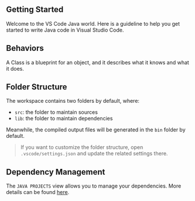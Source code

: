 ## Getting Started

Welcome to the VS Code Java world. Here is a guideline to help you get started to write Java code in Visual Studio Code.

## Behaviors
A Class is a blueprint for an object, and it describes what it knows and what it does.




## Folder Structure

The workspace contains two folders by default, where:

- `src`: the folder to maintain sources
- `lib`: the folder to maintain dependencies

Meanwhile, the compiled output files will be generated in the `bin` folder by default.

> If you want to customize the folder structure, open `.vscode/settings.json` and update the related settings there.

## Dependency Management

The `JAVA PROJECTS` view allows you to manage your dependencies. More details can be found [here](https://github.com/microsoft/vscode-java-dependency#manage-dependencies).
